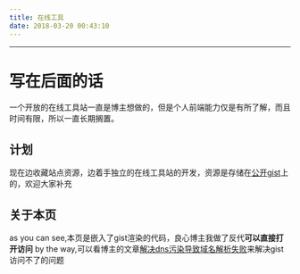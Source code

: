 ```yaml
---
title: 在线工具
date: 2018-03-20 00:43:10
---
```


<script src="http://gist.rizon.top/othorizon/3fc35badb768dc431736e433f9b219f3.js"></script>




---

# 写在后面的话

一个开放的在线工具站一直是博主想做的，但是个人前端能力仅是有所了解，而且时间有限，所以一直长期搁置。

## 计划

现在边收藏站点资源，边着手独立的在线工具站的开发，资源是存储在[公开gist](https://gist.github.com/othorizon/3fc35badb768dc431736e433f9b219f3)上的，欢迎大家补充

## 关于本页

as you can see,本页是嵌入了gist渲染的代码，良心博主我做了反代**可以直接打开访问**
by the way,可以看博主的文章[解决dns污染导致域名解析失败](/tech/dns-host/)来解决gist访问不了的问题